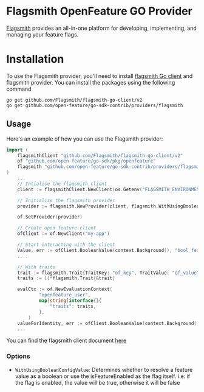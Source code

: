 # Flagsmith OpenFeature GO Provider

[Flagsmith](https://flagsmith.com/) provides an all-in-one platform for developing, implementing, and managing your feature flags.

# Installation

To use the Flagsmith provider, you'll need to install [flagsmith Go client](https://github.com/Flagsmith/flagsmith-go-client) and flagsmith provider. You can install the packages using the following command

```shell
go get github.com/Flagsmith/flagsmith-go-client/v2
go get github.com/open-feature/go-sdk-contrib/providers/flagsmith
```

## Usage
Here's an example of how you can use the Flagsmith provider:

```go
import (
    flagsmithClient "github.com/Flagsmith/flagsmith-go-client/v2"
    of "github.com/open-feature/go-sdk/pkg/openfeature"
    flagsmith "github.com/open-feature/go-sdk-contrib/providers/flagsmith/pkg"
)
    ...
    // Intialise the flagsmith client
	client := flagsmithClient.NewClient(os.Getenv("FLAGSMITH_ENVIRONMENT_KEY"))

    // Initialize the flagsmith provider
	provider := flagsmith.NewProvider(client, flagsmith.WithUsingBooleanConfigValue())

	of.SetProvider(provider)

    // Create open feature client
	ofClient := of.NewClient("my-app")

    // Start interacting with the client
	Value, err := ofClient.BooleanValue(context.Background(), "bool_feature", defaultboolValue,  evalCtx)
    ....

    // With traits
    trait := flagsmith.Trait{TraitKey: "of_key", TraitValue: "of_value"}
    traits := []*flagsmith.Trait{&trait}

	evalCtx := of.NewEvaluationContext(
            "openfeature_user",
            map[string]interface{}{
                "traits": traits,
            },
        )
	valueForIdentity, err := ofClient.BooleanValue(context.Background(), "bool_feature", defaultboolValue,  evalCtx)
    ...

```
You can find the flagsmith client document [here](https://docs.flagsmith.com/clients/server-side)

### Options
- `WithUsingBooleanConfigValue`: Determines whether to resolve a feature value as a boolean or use the isFeatureEnabled as the flag itself.
i.e: if the flag is enabled, the value will be true, otherwise it will be false
